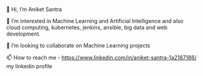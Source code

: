👋 Hi, I’m Aniket Santra

👀 I’m interested in Machine Learning and Artificial Intelligence and also cloud computing, kubernetes, jenkins, ansible, big data and web development.

💞️ I’m looking to collaborate on Machine Learning projects

📫 How to reach me - https://www.linkedin.com/in/aniket-santra-1a2187186/ my linkedin profile

